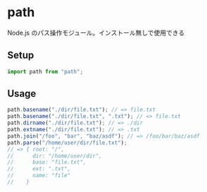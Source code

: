 # path

Node.js のパス操作モジュール。インストール無しで使用できる

## Setup

```js
import path from "path";
```

## Usage

```js
path.basename("./dir/file.txt"); // => file.txt
path.basename("./dir/file.txt", ".txt"); // => file.txt
path.dirname("./dir/file.txt"); // => ./dir
path.extname("./dir/file.txt"); // => .txt
path.join("/foo", "bar", "baz/asdf"); // => /foo/bar/baz/asdf
path.parse("/home/user/dir/file.txt");
// => { root: "/",
//      dir: "/home/user/dir",
//      base: "file.txt",
//      ext: ".txt",
//      name: "file"
//    }
```
